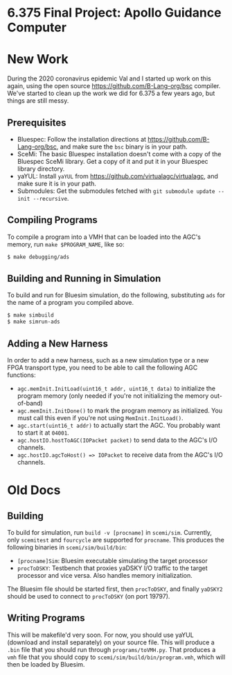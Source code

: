 6.375 Final Project: Apollo Guidance Computer
=============================================

New Work
========

During the 2020 coronavirus epidemic Val and I started up work on this again, using the open source https://github.com/B-Lang-org/bsc compiler.  We've started to clean up the work we did for 6.375 a few years ago, but things are still messy.


Prerequisites
-------------

* Bluespec: Follow the installation directions at https://github.com/B-Lang-org/bsc, and make sure the `bsc` binary is in your path.
* SceMi: The basic Bluespec installation doesn't come with a copy of the Bluespec SceMi library.  Get a copy of it and put it in your Bluespec library directory.
* yaYUL: Install `yaYUL` from https://github.com/virtualagc/virtualagc, and make sure it is in your path.
* Submodules: Get the submodules fetched with `git submodule update --init --recursive`.


Compiling Programs
------------------

To compile a program into a VMH that can be loaded into the AGC's memory, run `make $PROGRAM_NAME`, like so:

```sh
$ make debugging/ads
```


Building and Running in Simulation
----------------------------------

To build and run for Bluesim simulation, do the following, substituting `ads` for the name of a program you compiled above.

```sh
$ make simbuild
$ make simrun-ads
```


Adding a New Harness
--------------------

In order to add a new harness, such as a new simulation type or a new FPGA transport type, you need to be able to call the following AGC functions:
  - `agc.memInit.InitLoad(uint16_t addr, uint16_t data)` to initialize the program memory (only needed if you're not initializing the memory out-of-band)
  - `agc.memInit.InitDone()` to mark the program memory as initialized.  You must call this even if you're not using `MemInit.InitLoad()`.
  - `agc.start(uint16_t addr)` to actually start the AGC.  You probably want to start it at `04001`.
  - `agc.hostIO.hostToAGC(IOPacket packet)` to send data to the AGC's I/O channels.
  - `agc.hostIO.agcToHost() => IOPacket` to receive data from the AGC's I/O channels.


Old Docs
========

Building
--------

To build for simulation, run `build -v [procname]` in `scemi/sim`.  Currently, only `scemitest` and `fourcycle` are supported for `procname`.  This produces the following binaries in `scemi/sim/build/bin`:
  - `[procname]Sim`: Bluesim executable simulating the target processor
  - `procToDSKY`: Testbench that proxies yaDSKY I/O traffic to the target processor and vice versa.  Also handles memory initialization.

The Bluesim file should be started first, then `procToDSKY`, and finally `yaDSKY2` should be used to connect to `procToDSKY` (on port 19797).


Writing Programs
----------------

This will be makefile'd very soon.  For now, you should use yaYUL (download and install separately) on your source file.  This will produce a `.bin` file that you should run through `programs/toVMH.py`.  That produces a `vmh` file that you should copy to `scemi/sim/build/bin/program.vmh`, which will then be loaded by Bluesim.
